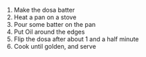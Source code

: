 1. Make the dosa batter
2. Heat a pan on a stove
3. Pour some batter on the pan
4. Put Oil around the edges
5. Flip the dosa after about 1 and a half minute
6. Cook until golden, and serve